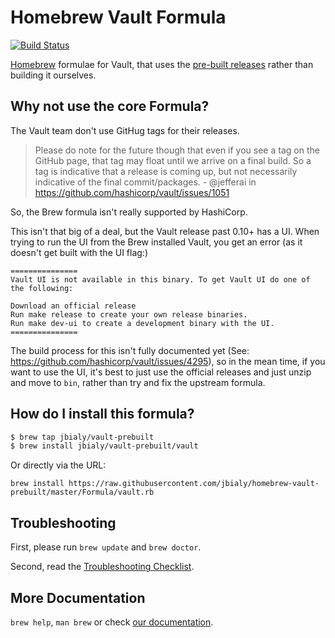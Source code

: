 # Homebrew Vault Formula

[![Build Status](https://travis-ci.com/jbialy/homebrew-vault-prebuilt.svg?branch=master)](https://travis-ci.com/jbialy/homebrew-vault-prebuilt)

[Homebrew][] formulae for Vault, that uses the [pre-built releases][] rather than building it ourselves.

[homebrew]: http://brew.sh/

[pre-built releases]: https://www.vaultproject.io/downloads.html

## Why not use the core Formula?

The Vault team don't use GitHug tags for their releases.

> Please do note for the future though that even if you see a tag on the GitHub page, that tag may float until we arrive on a final build. So a tag is indicative that a release is coming up, but not necessarily indicative of the final commit/packages. - @jefferai in https://github.com/hashicorp/vault/issues/1051

So, the Brew formula isn't really supported by HashiCorp.

This isn't that big of a deal, but the Vault release past 0.10+ has a UI. When trying to run the UI from the Brew installed Vault, you get an error (as it doesn't get built with the UI flag:)

```
===============
Vault UI is not available in this binary. To get Vault UI do one of the following:

Download an official release
Run make release to create your own release binaries.
Run make dev-ui to create a development binary with the UI.
===============
```

The build process for this isn't fully documented yet (See: https://github.com/hashicorp/vault/issues/4295), so in the mean time, if you want to use the UI, it's best to just use the official releases and just unzip and move to `bin`, rather than try and fix the upstream formula.

## How do I install this formula?

```bash
$ brew tap jbialy/vault-prebuilt
$ brew install jbialy/vault-prebuilt/vault
```

Or directly via the URL:

```
brew install https://raw.githubusercontent.com/jbialy/homebrew-vault-prebuilt/master/Formula/vault.rb
```

## Troubleshooting
First, please run `brew update` and `brew doctor`.

Second, read the [Troubleshooting Checklist](https://github.com/Homebrew/homebrew/blob/master/share/doc/homebrew/Troubleshooting.md#troubleshooting).

## More Documentation

`brew help`, `man brew` or check [our documentation](https://github.com/Homebrew/homebrew/tree/master/share/doc/homebrew#readme).
